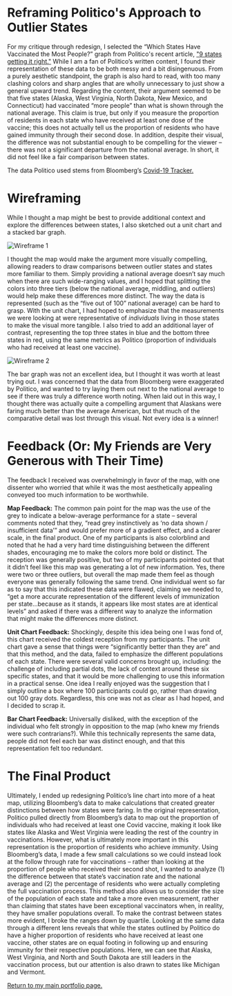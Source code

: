 # Reframing Politico's Approach to Outlier States 

For my critique through redesign, I selected the “Which States Have Vaccinated the Most People?” graph from Politico's recent article, <a href="https://www.politico.com/news/2021/02/18/coronavirus-pandemic-states-467539?fbclid=IwAR20SHPnjMe-j4x_vL2nrHjW1i03_x6gSCMFlYtIhg-aVrnfJkxkM1sQCbo">"9 states getting it right."</a> While I am a fan of Politico’s written content, I found their representation of these data to be both messy and a bit disingenuous. From a purely aesthetic standpoint, the graph is also hard to read, with too many clashing colors and sharp angles that are wholly unnecessary to just show a general upward trend. 
Regarding the content, their argument seemed to be that five states (Alaska, West Virginia, North Dakota, New Mexico, and Connecticut) had vaccinated “more people” than what is shown through the national average. This claim is true, but only if you measure the proportion of residents in each state who have received at least one dose of the vaccine; this does not actually tell us the proportion of residents who have gained immunity through their second dose. In addition, despite their visual, the difference was not substantial enough to be compelling for the viewer – there was not a significant departure from the national average. In short, it did not feel like a fair comparison between states. 

The data Politico used stems from Bloomberg’s <a href="https://www.bloomberg.com/graphics/covid-vaccine-tracker-global-distribution/">Covid-19 Tracker.</a>

# Wireframing 
While I thought a map might be best to provide additional context and explore the differences between states, I also sketched out a unit chart and a stacked bar graph. 

<img src="https://user-images.githubusercontent.com/73854211/108649386-35fd4900-748b-11eb-8aec-eb98ec9b37d9.jpg" alt="Wireframe 1">

I thought the map would make the argument more visually compelling, allowing readers to draw comparisons between outlier states and states more familiar to them. Simply providing a national average doesn’t say much when there are such wide-ranging values, and I hoped that splitting the colors into three tiers (below the national average, middling, and outliers) would help make these differences more distinct. 
The way the data is represented (such as the “five out of 100” national average) can be hard to grasp. With the unit chart, I had hoped to emphasize that the measurements we were looking at were representative of <i>individuals</i> living in those states to make the visual more tangible. I also tried to add an additional layer of contrast, representing the top three states in blue and the bottom three states in red, using the same metrics as Politico (proportion of individuals who had received at least one vaccine). 

<img src="https://user-images.githubusercontent.com/73854211/108649407-40b7de00-748b-11eb-932b-8d70c20064e7.jpg" alt="Wireframe 2">

The bar graph was not an excellent idea, but I thought it was worth at least trying out. I was concerned that the data from Bloomberg were exaggerated by Politico, and wanted to try laying them out next to the national average to see if there was truly a difference worth noting. When laid out in this way, I thought there was actually quite a compelling argument that Alaskans were faring much better than the average American, but that much of the comparative detail was lost through this visual. Not every idea is a winner! 

# Feedback (Or: My Friends are Very Generous with Their Time) 
The feedback I received was overwhelmingly in favor of the map, with one dissenter who worried that while it was the most aesthetically appealing conveyed too much information to be worthwhile. 

<b>Map Feedback:</b>
The common pain point for the map was the use of the grey to indicate a below-average performance for a state – several comments noted that they, “read grey instinctively as ‘no data shown / insufficient data’” and would prefer more of a gradient effect, and a clearer scale, in the final product. One of my participants is also colorblind and noted that he had a very hard time distinguishing between the different shades, encouraging me to make the colors more bold or distinct. 
The reception was generally positive, but two of my participants pointed out that it didn’t feel like this map was generating a lot of new information. Yes, there were two or three outliers, but overall the map made them feel as though everyone was generally following the same trend. One individual went so far as to say that this indicated these data were flawed, claiming we needed to, “get a more accurate representation of the different levels of immunization per state…because as it stands, it appears like most states are at identical levels” and asked if there was a different way to analyze the information that might make the differences more distinct. 

<b>Unit Chart Feedback:</b>
Shockingly, despite this idea being one I was fond of, this chart received the coldest reception from my participants. The unit chart gave a sense that things were “significantly better than they are” and that this method, and the data, failed to emphasize the different populations of each state. There were several valid concerns brought up, including: the challenge of including partial dots, the lack of context around these six specific states, and that it would be more challenging to use this information in a practical sense. One idea I really enjoyed was the suggestion that I simply outline a box where 100 participants could go, rather than drawing out 100 gray dots. Regardless, this one was not as clear as I had hoped, and I decided to scrap it. 

<b>Bar Chart Feedback:</b>
Universally disliked, with the exception of the individual who felt strongly in opposition to the map (who knew my friends were such contrarians?). While this technically represents the same data, people did not feel each bar was distinct enough, and that this representation felt too redundant. 

# The Final Product 

<div class="flourish-embed flourish-map" data-src="visualisation/5360090"><script src="https://public.flourish.studio/resources/embed.js"></script></div> 

Ultimately, I ended up redesigning Politico’s line chart into more of a heat map, utilizing Bloomberg’s data to make calculations that created greater distinctions between how states were faring. In the original representation, Politico pulled directly from Bloomberg’s data to map out the proportion of individuals who had received at least one Covid vaccine, making it look like states like Alaska and West Virginia were leading the rest of the country in vaccinations. 
However, what is ultimately more important in this representation is the proportion of residents who achieve <i>immunity</i>. Using Bloomberg’s data, I made a few small calculations so we could instead look at the follow through rate for vaccinations – rather than looking at the proportion of people who received their second shot, I wanted to analyze (1) the difference between that state’s vaccination rate and the national average and (2) the percentage of residents who were actually completing the full vaccination process. This method also allows us to consider the size of the population of each state and take a more even measurement, rather than claiming that states have been exceptional vaccinators when, in reality, they have smaller populations overall. To make the contrast between states more evident, I broke the ranges down by quartile. 
Looking at the same data through a different lens reveals that while the states outlined by Politico do have a higher proportion of residents who have received at least one vaccine, other states are on equal footing in following up and ensuring immunity for their respective populations. Here, we can see that Alaska, West Virginia, and North and South Dakota are still leaders in the vaccination process, but our attention is also drawn to states like Michigan and Vermont. 

<a href="https://nannunz.github.io/annunziata-portfolio/">Return to my main portfolio page.</a>
